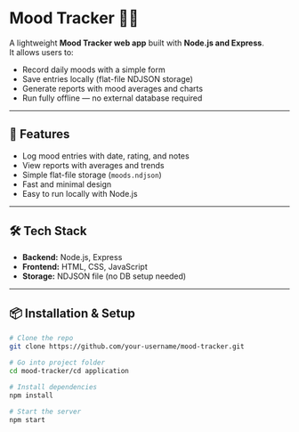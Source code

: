 # Mood Tracker 📝🙂

A lightweight **Mood Tracker web app** built with **Node.js and Express**.  
It allows users to:

- Record daily moods with a simple form  
- Save entries locally (flat-file NDJSON storage)  
- Generate reports with mood averages and charts  
- Run fully offline — no external database required  

---

## 🚀 Features
- Log mood entries with date, rating, and notes
- View reports with averages and trends
- Simple flat-file storage (`moods.ndjson`)
- Fast and minimal design
- Easy to run locally with Node.js

---

## 🛠️ Tech Stack
- **Backend:** Node.js, Express  
- **Frontend:** HTML, CSS, JavaScript  
- **Storage:** NDJSON file (no DB setup needed)  

---

## 📦 Installation & Setup
```bash
# Clone the repo
git clone https://github.com/your-username/mood-tracker.git

# Go into project folder
cd mood-tracker/cd application

# Install dependencies
npm install

# Start the server
npm start
